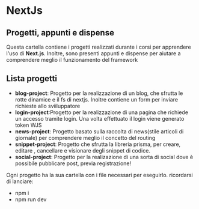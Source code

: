 # NextJs

## Progetti, appunti e dispense

Questa cartella contiene i progetti realizzati durante i corsi per apprendere l'uso di **Next.js**.
Inoltre, sono presenti appunti e dispense per aiutare a comprendere meglio il funzionamento del framework

## Lista progetti

- **blog-project**: Progetto per la realizzazione di un blog, che sfrutta le rotte dinamice e il fs di nextjs. Inoltre contiene un form per inviare richieste allo sviiluppatore
- **login-project**:Progetto per la realizzazione di una pagina che richiede un accesso tramite login. Una volta effettuato il login viene generato token WJS
- **news-project**: Progetto basato sulla raccolta di news(stile articoli di giornale) per comprendere meglio il concetto del routing
- **snippet-project**: Progetto che sfrutta la libreria prisma, per creare, editare , cancellare e visionare degli snippet di codice.
- **social-project**: Progetto per la realizazione di una sorta di social dove è possibile pubblicare post, previa registrazione!

Ogni progetto ha la sua cartella con i file necessari per eseguirlo.
ricordarsi di lanciare:

- npm i
- npm run dev
